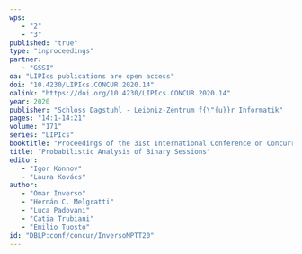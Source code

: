 ```yaml
---
wps: 
   - "2"
   - "3"
published: "true"
type: "inproceedings"
partner: 
   - "GSSI"
oa: "LIPIcs publications are open access"
doi: "10.4230/LIPIcs.CONCUR.2020.14"
oalink: "https://doi.org/10.4230/LIPIcs.CONCUR.2020.14"
year: 2020
publisher: "Schloss Dagstuhl - Leibniz-Zentrum f{\"{u}}r Informatik"
pages: "14:1-14:21"
volume: "171"
series: "LIPIcs"
booktitle: "Proceedings of the 31st International Conference on Concurrency Theory (CONCUR 2020)"
title: "Probabilistic Analysis of Binary Sessions"
editor: 
   - "Igor Konnov"
   - "Laura Kovács"
author: 
   - "Omar Inverso"
   - "Hernán C. Melgratti"
   - "Luca Padovani"
   - "Catia Trubiani"
   - "Emilio Tuosto"
id: "DBLP:conf/concur/InversoMPTT20"
---
```

